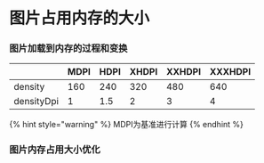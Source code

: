 # 图片占用内存的大小

### 图片加载到内存的过程和变换

|  | MDPI | HDPI | XHDPI | XXHDPI | XXXHDPI |
| :--- | :--- | :--- | :--- | :--- | :--- |
| density | 160 | 240 | 320 | 480 | 640 |
| densityDpi | 1 | 1.5 | 2 | 3 | 4 |

{% hint style="warning" %}
MDPI为基准进行计算
{% endhint %}





### 图片内存占用大小优化





